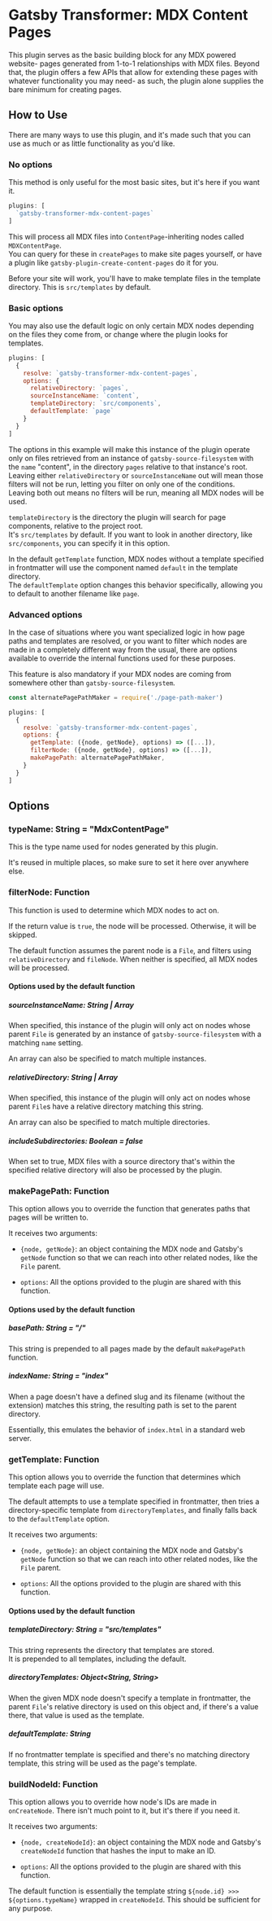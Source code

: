 # Gatsby Transformer: MDX Content Pages

This plugin serves as the basic building block for any MDX powered website-
pages generated from 1-to-1 relationships with MDX files. Beyond that, the
plugin offers a few APIs that allow for extending these pages with whatever
functionality you may need- as such, the plugin alone supplies the bare minimum
for creating pages.

## How to Use

There are many ways to use this plugin, and it's made such that you can use as much or as little functionality as you'd like.

### No options

This method is only useful for the most basic sites, but it's here if you want it.

```javascript
plugins: [
  `gatsby-transformer-mdx-content-pages`
]
```

This will process all MDX files into `ContentPage`-inheriting nodes called `MDXContentPage`.  
You can query for these in `createPages` to make site pages yourself, or have a plugin like `gatsby-plugin-create-content-pages` do it for you.

Before your site will work, you'll have to make template files in the template directory. This is `src/templates` by default.

### Basic options

You may also use the default logic on only certain MDX nodes depending on the files they come from, or change where the plugin looks for templates.

```javascript
plugins: [
  {
    resolve: `gatsby-transformer-mdx-content-pages`,
    options: {
      relativeDirectory: `pages`,
      sourceInstanceName: `content`,
      templateDirectory: `src/components`,
      defaultTemplate: `page`
    }
  }
]
```

The options in this example will make this instance of the plugin operate only
on files retrieved from an instance of `gatsby-source-filesystem` with the
`name` "content", in the directory `pages` relative to that instance's root.  
Leaving either `relativeDirectory` or `sourceInstanceName` out will mean those
filters will not be run, letting you filter on only one of the conditions.  
Leaving both out means no filters will be run, meaning all MDX nodes will be
used.

`templateDirectory` is the directory the plugin will search for page components,
relative to the project root.  
It's `src/templates` by default. If you want to look in another directory, like
`src/components`, you can specify it in this option.

In the default `getTemplate` function, MDX nodes without a template specified in
frontmatter will use the component named `default` in the template directory.  
The `defaultTemplate` option changes this behavior specifically, allowing you to 
default to another filename like `page`.

### Advanced options

In the case of situations where you want specialized logic in how page paths and
templates are resolved, or you want to filter which nodes are made in a
completely different way from the usual, there are options available to override
the internal functions used for these purposes.

This feature is also mandatory if your MDX nodes are coming from somewhere other
than `gatsby-source-filesystem`.

```javascript
const alternatePagePathMaker = require('./page-path-maker')

plugins: [
  {
    resolve: `gatsby-transformer-mdx-content-pages`,
    options: {
      getTemplate: ({node, getNode}, options) => ([...]),
      filterNode: ({node, getNode}, options) => ([...]),
      makePagePath: alternatePagePathMaker,
    }
  }
]
```

## Options

### typeName: String = "MdxContentPage"

This is the type name used for nodes generated by this plugin.

It's reused in multiple places, so make sure to set it here over anywhere else.

### filterNode: Function

This function is used to determine which MDX nodes to act on.

If the return value is `true`, the node will be processed. Otherwise, it will be
skipped.

The default function assumes the parent node is a `File`, and filters using
`relativeDirectory` and `fileNode`. When neither is specified, all MDX nodes
will be processed.

#### Options used by the default function

##### sourceInstanceName: String | Array<String>

When specified, this instance of the plugin will only act on nodes whose parent
`File` is generated by an instance of `gatsby-source-filesystem` with a matching
`name` setting.

An array can also be specified to match multiple instances.

##### relativeDirectory: String | Array<String>

When specified, this instance of the plugin will only act on nodes whose parent
`File`s have a relative directory matching this string.

An array can also be specified to match multiple directories.

##### includeSubdirectories: Boolean = false

When set to true, MDX files with a source directory that's within the specified
relative directory will also be processed by the plugin.

### makePagePath: Function

This option allows you to override the function that generates paths that pages
will be written to.

It receives two arguments:

 - `{node, getNode}`: an object containing the MDX node and Gatsby's `getNode`
   function so that we can reach into other related nodes, like the `File`
   parent.
 
 - `options`: All the options provided to the plugin are shared with this
   function.
 
#### Options used by the default function

##### basePath: String = "/"

This string is prepended to all pages made by the default `makePagePath` function.

##### indexName: String = "index"

When a page doesn't have a defined slug and its filename (without the extension)
matches this string, the resulting path is set to the parent directory.

Essentially, this emulates the behavior of `index.html` in a standard web
server.

### getTemplate: Function

This option allows you to override the function that determines which template
each page will use.

The default attempts to use a template specified in frontmatter, then tries a
directory-specific template from `directoryTemplates`, and finally falls back to
the `defaultTemplate` option.

It receives two arguments:

 - `{node, getNode}`: an object containing the MDX node and Gatsby's `getNode`
   function so that we can reach into other related nodes, like the `File`
   parent.
 
 - `options`: All the options provided to the plugin are shared with this
   function.
 
#### Options used by the default function

##### templateDirectory: String = "src/templates"

This string represents the directory that templates are stored.  
It is prepended to all templates, including the default.

##### directoryTemplates: Object<String, String>

When the given MDX node doesn't specify a template in frontmatter, the parent
`File`'s relative directory is used on this object and, if there's a value
there, that value is used as the template.

##### defaultTemplate: String

If no frontmatter template is specified and there's no matching directory
template, this string will be used as the page's template.

### buildNodeId: Function

This option allows you to override how node's IDs are made in `onCreateNode`.
There isn't much point to it, but it's there if you need it.

It receives two arguments:

 - `{node, createNodeId}`: an object containing the MDX node and Gatsby's `createNodeId`
   function that hashes the input to make an ID.
 
 - `options`: All the options provided to the plugin are shared with this
   function.

The default function is essentially the template string `${node.id} >>> ${options.typeName}` 
wrapped in `createNodeId`. This should be sufficient for any purpose.
